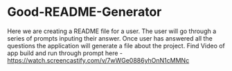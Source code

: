 # Good-README-Generator
Here we are creating a README file for a user. The user will go through a series of prompts inputing their answer. Once user has answered all the questions the application will generate a file about the project.
Find Video of app build and run through prompt here -  https://watch.screencastify.com/v/7wWGe0886yhOnN1cMMNc
